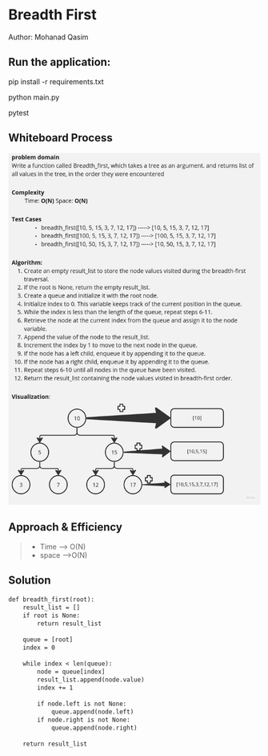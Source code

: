 # Breadth First

Author: Mohanad Qasim 


## Run the application:

pip install -r requirements.txt

python  main.py

pytest


## Whiteboard Process

![Alt text](./Untitled%20(10).jpg)

## Approach & Efficiency
> - Time --> O(N)
> - space -->O(N)

## Solution
```
def breadth_first(root):
    result_list = []
    if root is None:
        return result_list

    queue = [root]
    index = 0

    while index < len(queue):
        node = queue[index]
        result_list.append(node.value)
        index += 1

        if node.left is not None:
            queue.append(node.left)
        if node.right is not None:
            queue.append(node.right)

    return result_list

```